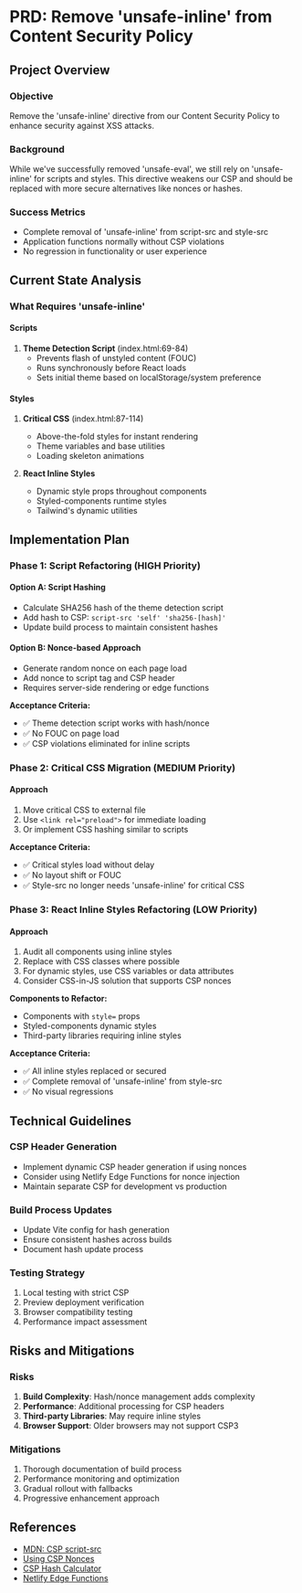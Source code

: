 # PRD: Remove 'unsafe-inline' from Content Security Policy

## Project Overview

### Objective
Remove the 'unsafe-inline' directive from our Content Security Policy to enhance security against XSS attacks.

### Background
While we've successfully removed 'unsafe-eval', we still rely on 'unsafe-inline' for scripts and styles. This directive weakens our CSP and should be replaced with more secure alternatives like nonces or hashes.

### Success Metrics
- Complete removal of 'unsafe-inline' from script-src and style-src
- Application functions normally without CSP violations
- No regression in functionality or user experience

## Current State Analysis

### What Requires 'unsafe-inline'

#### Scripts
1. **Theme Detection Script** (index.html:69-84)
   - Prevents flash of unstyled content (FOUC)
   - Runs synchronously before React loads
   - Sets initial theme based on localStorage/system preference

#### Styles
1. **Critical CSS** (index.html:87-114)
   - Above-the-fold styles for instant rendering
   - Theme variables and base utilities
   - Loading skeleton animations

2. **React Inline Styles**
   - Dynamic style props throughout components
   - Styled-components runtime styles
   - Tailwind's dynamic utilities

## Implementation Plan

### Phase 1: Script Refactoring (HIGH Priority)

#### Option A: Script Hashing
- Calculate SHA256 hash of the theme detection script
- Add hash to CSP: `script-src 'self' 'sha256-[hash]'`
- Update build process to maintain consistent hashes

#### Option B: Nonce-based Approach
- Generate random nonce on each page load
- Add nonce to script tag and CSP header
- Requires server-side rendering or edge functions

**Acceptance Criteria:**
- ✅ Theme detection script works with hash/nonce
- ✅ No FOUC on page load
- ✅ CSP violations eliminated for inline scripts

### Phase 2: Critical CSS Migration (MEDIUM Priority)

#### Approach
1. Move critical CSS to external file
2. Use `<link rel="preload">` for immediate loading
3. Or implement CSS hashing similar to scripts

**Acceptance Criteria:**
- ✅ Critical styles load without delay
- ✅ No layout shift or FOUC
- ✅ Style-src no longer needs 'unsafe-inline' for critical CSS

### Phase 3: React Inline Styles Refactoring (LOW Priority)

#### Approach
1. Audit all components using inline styles
2. Replace with CSS classes where possible
3. For dynamic styles, use CSS variables or data attributes
4. Consider CSS-in-JS solution that supports CSP nonces

**Components to Refactor:**
- Components with `style=` props
- Styled-components dynamic styles
- Third-party libraries requiring inline styles

**Acceptance Criteria:**
- ✅ All inline styles replaced or secured
- ✅ Complete removal of 'unsafe-inline' from style-src
- ✅ No visual regressions

## Technical Guidelines

### CSP Header Generation
- Implement dynamic CSP header generation if using nonces
- Consider using Netlify Edge Functions for nonce injection
- Maintain separate CSP for development vs production

### Build Process Updates
- Update Vite config for hash generation
- Ensure consistent hashes across builds
- Document hash update process

### Testing Strategy
1. Local testing with strict CSP
2. Preview deployment verification
3. Browser compatibility testing
4. Performance impact assessment

## Risks and Mitigations

### Risks
1. **Build Complexity**: Hash/nonce management adds complexity
2. **Performance**: Additional processing for CSP headers
3. **Third-party Libraries**: May require inline styles
4. **Browser Support**: Older browsers may not support CSP3

### Mitigations
1. Thorough documentation of build process
2. Performance monitoring and optimization
3. Gradual rollout with fallbacks
4. Progressive enhancement approach

## References
- [MDN: CSP script-src](https://developer.mozilla.org/en-US/docs/Web/HTTP/Headers/Content-Security-Policy/script-src)
- [Using CSP Nonces](https://content-security-policy.com/nonce/)
- [CSP Hash Calculator](https://report-uri.com/home/hash)
- [Netlify Edge Functions](https://docs.netlify.com/edge-functions/overview/)
